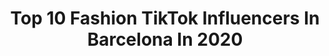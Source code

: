 ---
title: Top 10 Fashion TikTok Influencers In Barcelona In 2020
description: >-
  Find top fashion TikTok influencers in Barcelona in 2020. Most popular hashtags: #makeup #style #fashion #viral.
platform: TikTok
profiles:
  - username: "anastasia_sax_mcqueen"
    fullname: >-
      Anastasia McQueen
    location: "Spain"
    followers: 14441
    engagement: 444
    commentsToLikes: 0.027245
    id: ckac8656dfald0i78136x9zsp
    verified: false
    hashtags: "#quarantine, #yummychallenge, #vacationswitch, #catwalk"
  - username: "geraldineofficiel"
    fullname: >-
      Geraldine officiel
    location: "Spain"
    followers: 25223
    engagement: 321
    commentsToLikes: 0.061191
    id: ck9uxs9rq1dmr0j78z8c8i9z5
    verified: false
    hashtags: "#fashion, #funky, #barcelona, #nationality"
  - username: "lydia.d.farley"
    fullname: >-
      lydia.d.farley
    location: "Spain"
    followers: 71699
    engagement: 440
    commentsToLikes: 0.021874
    id: ck90166xzba6a0j786jaxzxg7
    verified: false
    hashtags: "#thosebootstho, #african, #horselove, #animallover"
  - username: "lov3boyyy666"
    fullname: >-
      𝙖𝙡𝙗𝙚𝙧𝙩 ™️
    location: "Spain"
    followers: 13502
    engagement: 1782
    commentsToLikes: 0.016471
    id: ck81qxgr0kpul0j78aajj42c7
    verified: false
    hashtags: "#photograhy, #igor, #love, #elio"
  - username: "emitaz"
    fullname: >-
      EMITAZ - EMELIE 🦋
    location: "Spain"
    followers: 25851
    engagement: 433
    commentsToLikes: 0.017208
    id: ck9vfmwcq3vhq0j78o6sznbl3
    verified: true
    hashtags: "#mylove, #musthave, #modellife, #mango"
  - username: "vanillaattack"
    fullname: >-
      Teresa Sala
    location: "Spain"
    followers: 29274
    engagement: 516
    commentsToLikes: 0.051270
    id: ck90267agc6lk0j784gec8o5n
    verified: false
    hashtags: "#sushichallenge, #tiktokmadrid, #espa, #style"
  - username: "sugardadyspain"
    fullname: >-
      Sugar Dady España
    location: "Spain"
    followers: 4474
    engagement: 510
    commentsToLikes: 0.027603
    id: ckacajg6agzw00i78j6q9fep5
    verified: false
    hashtags: "#fashion, #mequedoencasa, #foryoupage, #viajemosjuntos"
  - username: "armandentreri"
    fullname: >-
      Armand Entreri
    location: "Spain"
    followers: 15992
    engagement: 1408
    commentsToLikes: 0.018509
    id: ckamnbnut47yf0i7890odg8rm
    verified: false
    hashtags: "#dramatic, #covid19, #evil, #skinny"
  - username: "emitaz"
    fullname: >-
      EMITAZ - EMELIE 🦋
    location: "Spain"
    followers: 25851
    engagement: 433
    commentsToLikes: 0.017208
    id: ck9vfmwcq3vhq0j78o6sznbl3
    verified: true
    hashtags: "#mylove, #musthave, #modellife, #mango"
  - username: "bridalada"
    fullname: >-
      Carmen de la Cruz
    location: "Spain"
    followers: 16227
    engagement: 243
    commentsToLikes: 0.013207
    id: cka0hrspoahb60i780dkvlxgf
    verified: true
    hashtags: "#delayed, #fashionchange, #artist, #recetafacil"
---